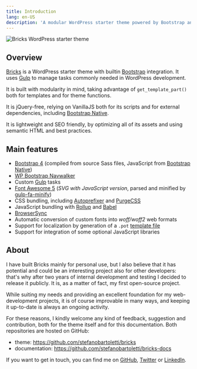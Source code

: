 ```yaml
---
title: Introduction
lang: en-US
description: 'A modular WordPress starter theme powered by Bootstrap and Gulp'
---
```


<img src="/preview.png" alt="Bricks WordPress starter theme"/>

## Overview

[Bricks](https://github.com/stefanobartoletti/bricks) is a WordPress starter theme with builtin [Bootstrap](https://getbootstrap.com/) integration. It uses [Gulp](https://gulpjs.com/) to manage tasks commonly needed in WordPress development. 

It is built with modularity in mind, taking advantage of `get_template_part()` both for templates and for theme functions. 

It is jQuery-free, relying on VanillaJS both for its scripts and for external dependencies, including [Bootstrap Native](https://thednp.github.io/bootstrap.native/).

It is lightweight and SEO friendly, by optimizing all of its assets and using semantic HTML and best practices.

## Main features

  - [Bootstrap 4](https://getbootstrap.com/) (compiled from source Sass files, JavaScript from [Bootstrap Native](https://github.com/thednp/bootstrap.native/))
  - [WP Bootstrap Navwalker](https://github.com/wp-bootstrap/wp-bootstrap-navwalker)
  - Custom [Gulp](https://gulpjs.com/) tasks
  - [Font Awesome 5](https://fontawesome.com/) (*SVG with JavaScript version*, parsed and minified by [gulp-fa-minify](https://github.com/FA-Minify/gulp-fa-minify))
  - CSS bundling, including [Autoprefixer](https://autoprefixer.github.io/) and [PurgeCSS](https://purgecss.com/)
  - JavaScript bundling with [Rollup](https://www.rollupjs.org/) and [Babel](https://babeljs.io/)
  - [BrowserSync](https://www.browsersync.io/)
  - Automatic conversion of custom fonts into *woff/woff2* web formats
  - Support for localization by generation of a `.pot` [template file](https://developer.wordpress.org/themes/functionality/internationalization/)
  - Support for integration of some optional JavaScript libraries

## About 

I have built Bricks mainly for personal use, but I also believe that it has potential and could be an interesting project also for other developers: that's why after two years of internal development and testing I decided to release it publicly. It is, as a matter of fact, my first open-source project.

While suiting my needs and providing an excellent foundation for my web-development projects, it is of course improvable in many ways, and keeping it up-to-date is always an ongoing activity.

For these reasons, I kindly welcome any kind of feedback, suggestion and contribution, both for the theme itself and for this documentation. Both repositories are hosted on GitHub:

- theme: https://github.com/stefanobartoletti/bricks
- documentation: https://github.com/stefanobartoletti/bricks-docs

If you want to get in touch, you can find me on [GitHub](https://github.com/stefanobartoletti), [Twitter](https://twitter.com/ste_bartoletti) or [LinkedIn](https://www.linkedin.com/in/bartolettistefano).
